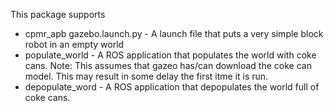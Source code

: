 This package supports
* cpmr_apb gazebo.launch.py  - A launch file that puts a very simple block robot in an empty world
* populate_world  - A ROS application that populates the world with coke cans. Note: This assumes that gazeo has/can download the coke can model. This may result in some delay the first itme it is run.
* depopulate_word - A  ROS application that depopulates the world full of coke cans.

